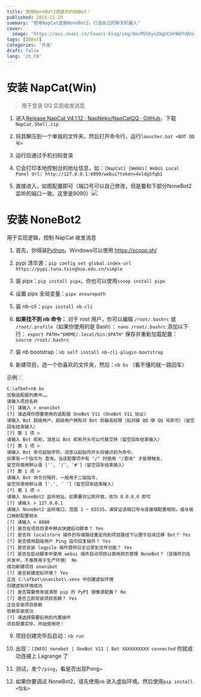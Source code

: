```yaml
---
title: 使用NoneBot2搭建你的QQBot！
published: 2024-11-20
summary: "使用NapCat连接NoneBot2，打造自己的聊天机器人"
cover:
  image: "https://oss.onani.cn/fuwari-blog/img/QmcMSSKysZmgUCUk9W7hQUvZCtVSFH6hGKHctg99yo1yDE.webp"
tags: [QQBot]
categories: '开发'
draft: false 
lang: 'zh_CN'
---
```


# 安装 NapCat(Win)

> 用于登录 QQ 实现收发消息

1. 进入[Release NapCat V4.1.12 · NapNeko/NapCatQQ · GitHub](https://github.com/NapNeko/NapCatQQ/releases/latest)，下载`NapCat.Shell.zip`

2. 将其解压到一个单独的文件夹，然后打开命令行，运行`launcher.bat <BOT QQ号>`

3. 运行后通过手机扫码登录

4. 它会打印本地控制台的地址信息，如：`[NapCat] [WebUi] WebUi Local Panel Url: http://127.0.0.1:6099/webui?token=4xldg5fqb1`

5. 直接进入，如图配置即可（端口号可以自己修改，但是要和下部分NoneBot2监听的端口一致。这里是9090）![](https://oss.onani.cn/fuwari-blog/img/2024-11-20-19-21-21-2024-11-20-19-15-39-image.webp)
   
# 安装 NoneBot2

用于实现逻辑，控制 NapCat 收发消息

1. 首先，你得装[Python](https://www.python.org/downloads/)。Windows可以使用 https://scoop.sh/

2. pypi 清华源：`pip config set global.index-url https://pypi.tuna.tsinghua.edu.cn/simple`

3. 装 pipx：`pip install pipx`。你也可以使用`scoop install pipx`

4. 设置 pipx 全局变量：`pipx ensurepath`

5. 装 nb-cli：`pipx install nb-cli`

6. **如果找不到 nb 命令：** 对于 root 用户，你可以编辑 `/root/.bashrc` 或 `/root/.profile`（如果你使用的是 Bash）： `nano /root/.bashrc` 添加以下行： `export PATH="$HOME/.local/bin:$PATH"` 保存并重新加载配置： `source /root/.bashrc`

7. 装 nb bootstrap：`nb self install nb-cli-plugin-bootstrap`

8. 新建项目，选一个你喜欢的文件夹，然后：`nb bs` （看不懂的就一路回车）

示例：

```
C:\afbot>nb bs
加载适配器列表中……
请输入项目名称
[?] 请输入 > onanibot
[?] 请选择你想要使用的适配器 OneBot V11 (OneBot V11 协议)
请输入 Bot 超级用户，超级用户拥有对 Bot 的最高权限（如对接 QQ 填 QQ 号即可）（留空回车结束输入）
[?] 第 1 项 >
请输入 Bot 昵称，消息以 Bot 昵称开头可以代替艾特（留空回车结束输入）
[?] 第 1 项 >
请输入 Bot 命令起始字符，消息以起始符开头将被识别为命令，
如果有一个指令为 查询，当该配置项中有 "/" 时使用 "/查询" 才能够触发，
留空将使用默认值 ['', '/', '#']（留空回车结束输入）
[?] 第 1 项 >
请输入 Bot 命令分隔符，一般用于二级指令，
留空将使用默认值 ['.', ' ']（留空回车结束输入）
[?] 第 1 项 >
请输入 NoneBot2 监听地址，如果要对公网开放，改为 0.0.0.0 即可
[?] 请输入 > 127.0.0.1
请输入 NoneBot2 监听端口，范围 1 ~ 65535，请保证该端口号与连接端配置相同，或与端口映射配置相关
[?] 请输入 > 8080
[?] 是否在项目目录中释出快捷启动脚本？ Yes
[?] 是否将 localstore 插件的存储路径重定向到项目路径下以便于后续迁移 Bot？ Yes
[?] 是否使用超级用户 Ping 指令回复插件？ Yes
[?] 是否安装 logpile 插件提供日志记录到文件功能？ Yes
[?] 是否在启动脚本中使用 webui 插件启动项目以使用网页管理 NoneBot？（该插件仍在开发中，不推荐用于生产环境） No
成功新建项目 onanibot
[?] 是否新建虚拟环境？ Yes
正在 C:\afbot\onanibot\.venv 中创建虚拟环境
创建虚拟环境成功
[?] 是否需要修改或清除 pip 的 PyPI 镜像源配置？ No
[?] 是否立即安装项目依赖？ Yes
正在安装项目依赖
依赖安装成功
[?] 请选择需要启用的内置插件
项目配置完毕，开始使用吧！
```

9. 项目创建完毕后启动：`nb run`

10. 出现：`[INFO] nonebot | OneBot V11 | Bot XXXXXXXXXX connected` 你就成功连接上 Lagrange 了

11. 测试，发个`/ping`，看是否出现Pong~

12. 如果你要调试 NoneBot2，请先使用`nb` 进入虚拟环境。然后使用`pip install <包名>`
